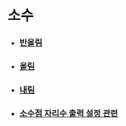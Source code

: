 # 소수
- ### [반올림](./반올림.md)
- ### [올림](./올림.md)
- ### [내림](./내림.md)
- ### [소수점 자리수 출력 설정 관련](./소수점%20자리수.md)
